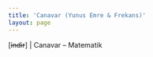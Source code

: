 ```yaml
---
title: 'Canavar (Yunus Emre & Frekans)'
layout: page
---
```


[<del>indir</del>]   |   Canavar &#8211; Matematik